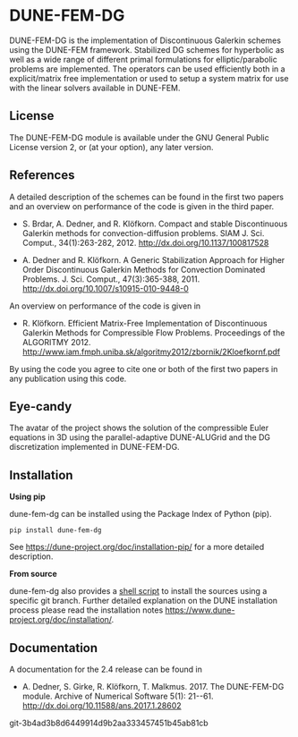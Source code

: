 DUNE-FEM-DG
===========

DUNE-FEM-DG is the implementation of Discontinuous Galerkin schemes
using the DUNE-FEM framework. Stabilized DG schemes for hyperbolic
as well as a wide range of different primal formulations
for elliptic/parabolic problems are implemented.
The operators can be used efficiently both in a
explicit/matrix free implementation or used to
setup a system matrix for use with the linear solvers available in DUNE-FEM.


License
-------

The DUNE-FEM-DG module is available under
the GNU General Public License version 2, or (at your option),
any later version.


References
----------

A detailed description of the schemes can be found
in the first two papers and an overview on performance of
the code is given in the third paper.

* S. Brdar, A. Dedner, and R. Klöfkorn.
Compact and stable Discontinuous Galerkin methods for convection-diffusion problems.
SIAM J. Sci. Comput., 34(1):263-282, 2012. http://dx.doi.org/10.1137/100817528

* A. Dedner and R. Klöfkorn. A Generic Stabilization Approach for Higher Order Discontinuous Galerkin Methods for Convection Dominated Problems.
J. Sci. Comput., 47(3):365-388, 2011. http://dx.doi.org/10.1007/s10915-010-9448-0

An overview on performance of the code is given in

* R. Klöfkorn. Efficient Matrix-Free Implementation of Discontinuous Galerkin Methods for Compressible Flow Problems.
Proceedings of the ALGORITMY 2012. http://www.iam.fmph.uniba.sk/algoritmy2012/zbornik/2Kloefkornf.pdf

By using the code you agree to cite one or both of the first two papers in any publication using this code.


Eye-candy
---------

The avatar of the project shows the solution of
the compressible Euler equations in 3D using
the parallel-adaptive DUNE-ALUGrid and the DG
discretization implemented in DUNE-FEM-DG.


Installation
------------

**Using pip**

dune-fem-dg can be installed using the Package Index of Python (pip).

```
pip install dune-fem-dg
```

See https://dune-project.org/doc/installation-pip/ for a more detailed
description.

**From source**

dune-fem-dg also provides a [shell script](https://gitlab.dune-project.org/dune-fem/dune-fem-dg/-/blob/master/scripts/build-dune-fem-dg.sh)
to install the sources using a specific git branch.
Further detailed explanation on the DUNE installation process please read
the installation notes https://www.dune-project.org/doc/installation/.

Documentation
-------------

A documentation for the 2.4 release can be found in

* A. Dedner, S. Girke, R. Klöfkorn, T. Malkmus. 2017. The DUNE-FEM-DG module.
Archive of Numerical Software 5(1): 21--61. http://dx.doi.org/10.11588/ans.2017.1.28602


git-3b4ad3b8d6449914d9b2aa333457451b45ab81cb

